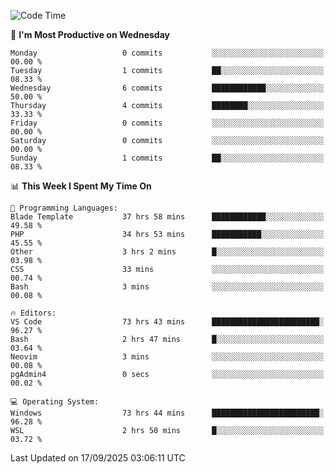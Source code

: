 <!--START_SECTION:waka-->
![Code Time](http://img.shields.io/badge/Code%20Time-5%2C873%20hrs%206%20mins-blue)

📅 **I'm Most Productive on Wednesday** 

```text
Monday                   0 commits           ░░░░░░░░░░░░░░░░░░░░░░░░░   00.00 % 
Tuesday                  1 commits           ██░░░░░░░░░░░░░░░░░░░░░░░   08.33 % 
Wednesday                6 commits           ████████████░░░░░░░░░░░░░   50.00 % 
Thursday                 4 commits           ████████░░░░░░░░░░░░░░░░░   33.33 % 
Friday                   0 commits           ░░░░░░░░░░░░░░░░░░░░░░░░░   00.00 % 
Saturday                 0 commits           ░░░░░░░░░░░░░░░░░░░░░░░░░   00.00 % 
Sunday                   1 commits           ██░░░░░░░░░░░░░░░░░░░░░░░   08.33 % 
```


📊 **This Week I Spent My Time On** 

```text
💬 Programming Languages: 
Blade Template           37 hrs 58 mins      ████████████░░░░░░░░░░░░░   49.58 % 
PHP                      34 hrs 53 mins      ███████████░░░░░░░░░░░░░░   45.55 % 
Other                    3 hrs 2 mins        █░░░░░░░░░░░░░░░░░░░░░░░░   03.98 % 
CSS                      33 mins             ░░░░░░░░░░░░░░░░░░░░░░░░░   00.74 % 
Bash                     3 mins              ░░░░░░░░░░░░░░░░░░░░░░░░░   00.08 % 

🔥 Editors: 
VS Code                  73 hrs 43 mins      ████████████████████████░   96.27 % 
Bash                     2 hrs 47 mins       █░░░░░░░░░░░░░░░░░░░░░░░░   03.64 % 
Neovim                   3 mins              ░░░░░░░░░░░░░░░░░░░░░░░░░   00.08 % 
pgAdmin4                 0 secs              ░░░░░░░░░░░░░░░░░░░░░░░░░   00.02 % 

💻 Operating System: 
Windows                  73 hrs 44 mins      ████████████████████████░   96.28 % 
WSL                      2 hrs 50 mins       █░░░░░░░░░░░░░░░░░░░░░░░░   03.72 % 
```


 Last Updated on 17/09/2025 03:06:11 UTC
<!--END_SECTION:waka-->
